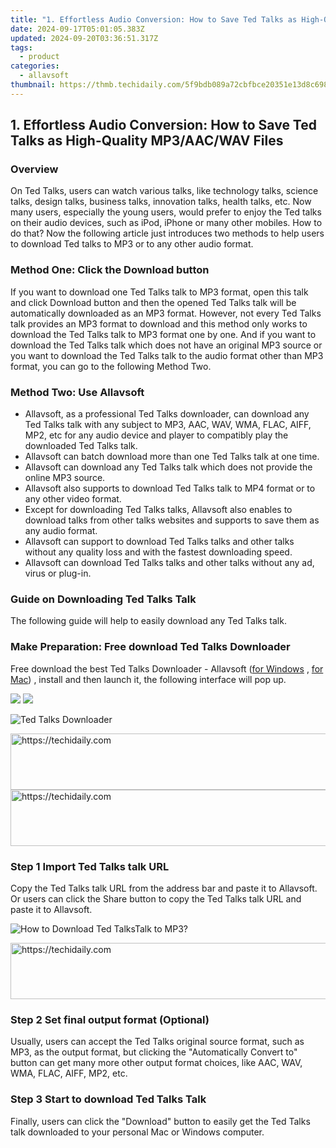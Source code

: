```yaml
---
title: "1. Effortless Audio Conversion: How to Save Ted Talks as High-Quality MP3/AAC/WAV Files"
date: 2024-09-17T05:01:05.383Z
updated: 2024-09-20T03:36:51.317Z
tags:
  - product
categories:
  - allavsoft
thumbnail: https://thmb.techidaily.com/5f9bdb089a72cbfbce20351e13d8c69867a47335c73b8710c5509727c5e15028.jpg
---
```


## 1. Effortless Audio Conversion: How to Save Ted Talks as High-Quality MP3/AAC/WAV Files

### Overview

On Ted Talks, users can watch various talks, like technology talks, science talks, design talks, business talks, innovation talks, health talks, etc. Now many users, especially the young users, would prefer to enjoy the Ted talks on their audio devices, such as iPod, iPhone or many other mobiles. How to do that? Now the following article just introduces two methods to help users to download Ted talks to MP3 or to any other audio format.

### Method One: Click the Download button

If you want to download one Ted Talks talk to MP3 format, open this talk and click Download button and then the opened Ted Talks talk will be automatically downloaded as an MP3 format. However, not every Ted Talks talk provides an MP3 format to download and this method only works to download the Ted Talks talk to MP3 format one by one. And if you want to download the Ted Talks talk which does not have an original MP3 source or you want to download the Ted Talks talk to the audio format other than MP3 format, you can go to the following Method Two.

### Method Two: Use Allavsoft

* Allavsoft, as a professional Ted Talks downloader, can download any Ted Talks talk with any subject to MP3, AAC, WAV, WMA, FLAC, AIFF, MP2, etc for any audio device and player to compatibly play the downloaded Ted Talks talk.
* Allavsoft can batch download more than one Ted Talks talk at one time.
* Allavsoft can download any Ted Talks talk which does not provide the online MP3 source.
* Allavsoft also supports to download Ted Talks talk to MP4 format or to any other video format.
* Except for downloading Ted Talks talks, Allavsoft also enables to download talks from other talks websites and supports to save them as any audio format.
* Allavsoft can support to download Ted Talks talks and other talks without any quality loss and with the fastest downloading speed.
* Allavsoft can download Ted Talks talks and other talks without any ad, virus or plug-in.

### Guide on Downloading Ted Talks Talk

The following guide will help to easily download any Ted Talks talk.

### Make Preparation: Free download Ted Talks Downloader

Free download the best Ted Talks Downloader - Allavsoft ([for Windows](https://tools.techidaily.com/allavsoft/products/) , [for Mac](https://tools.techidaily.com/allavsoft/products/)) , install and then launch it, the following interface will pop up.

[![](https://www.allavsoft.com/how-to/../images/how-to/free-download-win.jpg)](https://tools.techidaily.com/allavsoft/products/) [![](https://www.allavsoft.com/how-to/../images/how-to/free-download-mac.jpg)](https://tools.techidaily.com/allavsoft/products/)

![Ted Talks Downloader](https://www.allavsoft.com/how-to/../images/allavsoft/screen-shot-600.jpg)

<!-- affiliate ads begin -->
<a href="https://unicoeye.pxf.io/c/5597632/2134494/18498" target="_top" id="2134494">
  <img src="//a.impactradius-go.com/display-ad/18498-2134494" border="0" alt="https://techidaily.com" width="721" height="90"/>
</a>
<img height="0" width="0" src="https://unicoeye.pxf.io/i/5597632/2134494/18498" style="position:absolute;visibility:hidden;" border="0" />
<!-- affiliate ads end -->

<!-- affiliate ads begin -->
<a href="https://appsumo.8odi.net/c/5597632/2144275/7443" target="_top" id="2144275">
  <img src="//a.impactradius-go.com/display-ad/7443-2144275" border="0" alt="https://techidaily.com" width="728" height="90"/>
</a>
<img height="0" width="0" src="https://appsumo.8odi.net/i/5597632/2144275/7443" style="position:absolute;visibility:hidden;" border="0" />
<!-- affiliate ads end -->

### Step 1 Import Ted Talks talk URL

Copy the Ted Talks talk URL from the address bar and paste it to Allavsoft. Or users can click the Share button to copy the Ted Talks talk URL and paste it to Allavsoft.

![How to Download Ted TalksTalk to MP3?](https://www.allavsoft.com/how-to/../images/how-to/download-rtmp-video/download-rtmp-video.jpg)

<!-- affiliate ads begin -->
<a href="https://appsumo.8odi.net/c/5597632/2123736/7443" target="_top" id="2123736">
  <img src="//a.impactradius-go.com/display-ad/7443-2123736" border="0" alt="https://techidaily.com" width="728" height="90"/>
</a>
<img height="0" width="0" src="https://appsumo.8odi.net/i/5597632/2123736/7443" style="position:absolute;visibility:hidden;" border="0" />
<!-- affiliate ads end -->

### Step 2 Set final output format (Optional)

Usually, users can accept the Ted Talks original source format, such as MP3, as the output format, but clicking the "Automatically Convert to" button can get many more other output format choices, like AAC, WAV, WMA, FLAC, AIFF, MP2, etc.

### Step 3 Start to download Ted Talks Talk

Finally, users can click the "Download" button to easily get the Ted Talks talk downloaded to your personal Mac or Windows computer.

<ins class="adsbygoogle"
     style="display:block"
     data-ad-format="autorelaxed"
     data-ad-client="ca-pub-7571918770474297"
     data-ad-slot="1223367746"></ins>

<ins class="adsbygoogle"
     style="display:block"
     data-ad-client="ca-pub-7571918770474297"
     data-ad-slot="8358498916"
     data-ad-format="auto"
     data-full-width-responsive="true"></ins>
